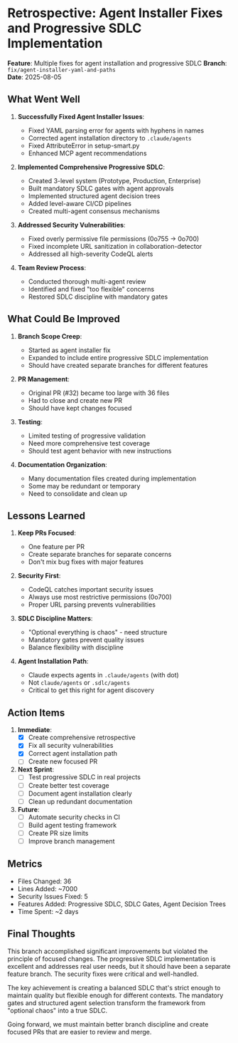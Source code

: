 # Retrospective: Agent Installer Fixes and Progressive SDLC Implementation

**Feature**: Multiple fixes for agent installation and progressive SDLC
**Branch**: `fix/agent-installer-yaml-and-paths`  
**Date**: 2025-08-05

## What Went Well

1. **Successfully Fixed Agent Installer Issues**:
   - Fixed YAML parsing error for agents with hyphens in names
   - Corrected agent installation directory to `.claude/agents`
   - Fixed AttributeError in setup-smart.py
   - Enhanced MCP agent recommendations

2. **Implemented Comprehensive Progressive SDLC**:
   - Created 3-level system (Prototype, Production, Enterprise)
   - Built mandatory SDLC gates with agent approvals
   - Implemented structured agent decision trees
   - Added level-aware CI/CD pipelines
   - Created multi-agent consensus mechanisms

3. **Addressed Security Vulnerabilities**:
   - Fixed overly permissive file permissions (0o755 → 0o700)
   - Fixed incomplete URL sanitization in collaboration-detector
   - Addressed all high-severity CodeQL alerts

4. **Team Review Process**:
   - Conducted thorough multi-agent review
   - Identified and fixed "too flexible" concerns
   - Restored SDLC discipline with mandatory gates

## What Could Be Improved

1. **Branch Scope Creep**:
   - Started as agent installer fix
   - Expanded to include entire progressive SDLC implementation
   - Should have created separate branches for different features

2. **PR Management**:
   - Original PR (#32) became too large with 36 files
   - Had to close and create new PR
   - Should have kept changes focused

3. **Testing**:
   - Limited testing of progressive validation
   - Need more comprehensive test coverage
   - Should test agent behavior with new instructions

4. **Documentation Organization**:
   - Many documentation files created during implementation
   - Some may be redundant or temporary
   - Need to consolidate and clean up

## Lessons Learned

1. **Keep PRs Focused**:
   - One feature per PR
   - Create separate branches for separate concerns
   - Don't mix bug fixes with major features

2. **Security First**:
   - CodeQL catches important security issues
   - Always use most restrictive permissions (0o700)
   - Proper URL parsing prevents vulnerabilities

3. **SDLC Discipline Matters**:
   - "Optional everything is chaos" - need structure
   - Mandatory gates prevent quality issues
   - Balance flexibility with discipline

4. **Agent Installation Path**:
   - Claude expects agents in `.claude/agents` (with dot)
   - Not `claude/agents` or `.sdlc/agents`
   - Critical to get this right for agent discovery

## Action Items

1. **Immediate**:
   - [x] Create comprehensive retrospective
   - [x] Fix all security vulnerabilities
   - [x] Correct agent installation path
   - [ ] Create new focused PR

2. **Next Sprint**:
   - [ ] Test progressive SDLC in real projects
   - [ ] Create better test coverage
   - [ ] Document agent installation clearly
   - [ ] Clean up redundant documentation

3. **Future**:
   - [ ] Automate security checks in CI
   - [ ] Build agent testing framework
   - [ ] Create PR size limits
   - [ ] Improve branch management

## Metrics

- Files Changed: 36
- Lines Added: ~7000
- Security Issues Fixed: 5
- Features Added: Progressive SDLC, SDLC Gates, Agent Decision Trees
- Time Spent: ~2 days

## Final Thoughts

This branch accomplished significant improvements but violated the principle of focused changes. The progressive SDLC implementation is excellent and addresses real user needs, but it should have been a separate feature branch. The security fixes were critical and well-handled.

The key achievement is creating a balanced SDLC that's strict enough to maintain quality but flexible enough for different contexts. The mandatory gates and structured agent selection transform the framework from "optional chaos" into a true SDLC.

Going forward, we must maintain better branch discipline and create focused PRs that are easier to review and merge.
